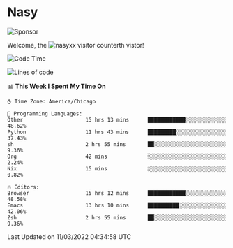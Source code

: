 # Nasy

<!--
<p align="center">
<img height="200" src="https://github-readme-stats.vercel.app/api?username=nasyxx&count_private=true&show_icons=true&theme=dracula&include_all_commits=true"/>
<img height="200" src="https://github-readme-stats.vercel.app/api/top-langs/?username=nasyxx&theme=dracula&hide=html,jupyter+notebook&count_private=true&show_icons=true"/>
</p>

  
----------------
-->

![Sponsor](https://img.shields.io/static/v1.svg?label=Sponsor&message=%E2%9D%A4&logo=GitHub&style=flat&color=pink)
 
Welcome, the ![nasyxx visitor counter](https://count.getloli.com/get/@nasyxx?theme=rule34)th vistor!
 
<!--START_SECTION:waka-->
![Code Time](http://img.shields.io/badge/Code%20Time-2%2C001%20hrs%209%20mins-blue)

![Lines of code](https://img.shields.io/badge/From%20Hello%20World%20I%27ve%20Written-5%20Million%20lines%20of%20code-blue)

📊 **This Week I Spent My Time On** 

```text
⌚︎ Time Zone: America/Chicago

💬 Programming Languages: 
Other                    15 hrs 13 mins      ████████████░░░░░░░░░░░░░   48.62% 
Python                   11 hrs 43 mins      █████████░░░░░░░░░░░░░░░░   37.43% 
sh                       2 hrs 55 mins       ██░░░░░░░░░░░░░░░░░░░░░░░   9.36% 
Org                      42 mins             ░░░░░░░░░░░░░░░░░░░░░░░░░   2.24% 
Nix                      15 mins             ░░░░░░░░░░░░░░░░░░░░░░░░░   0.82%

🔥 Editors: 
Browser                  15 hrs 12 mins      ████████████░░░░░░░░░░░░░   48.58% 
Emacs                    13 hrs 10 mins      ██████████░░░░░░░░░░░░░░░   42.06% 
Zsh                      2 hrs 55 mins       ██░░░░░░░░░░░░░░░░░░░░░░░   9.36%

```


 Last Updated on 11/03/2022 04:34:58 UTC
<!--END_SECTION:waka-->

<!-- ![visitors](https://visitor-badge.laobi.icu/badge?page_id=nasyxx.nasyxx) -->
